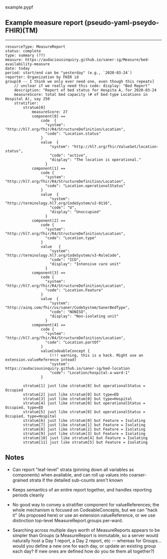 example.pypf

## Example measure report (pseudo-yaml-pseydo-FHIR)(TM)
----

```
resourceType: MeasureReport
status: complete
type: summary (??)
measure: https://audaciousinquiry.github.io/saner-ig/Measure/bed-availability-measure
date: today
period: start/end can be "yesterday" (e.g., `2020-03-24`)
reporter: Organization by FHIR id
group[0 -- I think we only ever need one, even though this repeats]
    // unclear if we really need this code: display: "Bed Report"
    description: "Report of bed status for Hospita A, for 2020-03-24
    measureScore: total bed capacity (# of bed-type Locations in Hospital A), say 250
    stratifier: 
        stratum[0]
            measureScore: 27 
            component[0] == 
                code  {
                  "system": "http://hl7.org/fhir/R4/StructureDefinition/Location",
                  "code": "Location.status"
                }
                value  {
                    "system": "http://hl7.org/fhir/ValueSet/location-status",
                    "code": "active",
                    "display": "The location is operational."
                  }
            component[1] == 
                code {
                  "system": "http://hl7.org/fhir/R4/StructureDefinition/Location",
                  "code": "Location.operationalStatus"
                }
                value  {
                    "system": "http://terminology.hl7.org/CodeSystem/v2-0116",
                    "code": "U",
                    "display": "Unoccupied"
                  }
            component[2] ==  
                code {
                  "system": "http://hl7.org/fhir/R4/StructureDefinition/Location",
                  "code": "Location.type"
                }
                value   {
                    "system": "http://terminology.hl7.org/CodeSystem/v3-RoleCode",
                    "code": "ICU",
                    "display": "Intensive care unit"
                  }
            component[3] ==
                code {
                  "system": "http://hl7.org/fhir/R4/StructureDefinition/Location",
                  "code": "Location.Feature"
                }
                value  {
                    "system": "http://ainq.com/fhir/us/saner/CodeSystem/SanerBedType",
                    "code": "NONISO",
                    "display": "Non-isolating unit"
                  }
            component[4] == 
                code {
                  "system": "http://hl7.org/fhir/R4/StructureDefinition/Location",
                  "code": "Location.partOf"
                }
                valueCodeableConcept {
                    (!!! warning, this is a hack. Might use an extension.valueReference intead)
                    "system": https://audaciousinquiry.github.io/saner-ig/bed-location
                    "code": "Location/hospital-a-ward-1"
                }
            
        stratum[1] just like stratum[0] but operationalStatus = Occupied
        stratum[2] just like stratum[0] but type=ED
        stratum[3] just like stratum[0] but type=Hospital
        stratum[4] just like stratum[0] but operationalStatus = Occupied, type=ED
        stratum[5] just like stratum[0] but operationalStatus = Occupied, type=Hospital
        stratum[6] just like stratum[0] but Feature = Isolating
        stratum[7] just like stratum[1] but Feature = Isolating
        stratum[8] just like stratum[2] but Feature = Isolating
        stratum[9] just like stratum[3] but Feature = Isolating
        stratum[10] just like stratum[4] but Feature = Isolating
        stratum[11] just like stratum[5] but Feature = Isolating
```


## Notes
* Can report "leaf-level" strata (pinning down all variables as components) when available, and can roll up values into coarser-grained strata if the detailed sub-counts aren't known

* Keeps semantics of an entire report together, and handles reporting periods cleanly

* No good way to convey a stratifier component for valueReferences; the whole mechanism is focused on CodeableConcepts, but we can "hack it" (As proposed here) or use an extension.valueReference, or we use distinction top-level MeasureReport.groups per-ward.

* Searching across multiple days worth of MeasureReports appears to be simpler than Groups (a MeasureReport is immutable, so a server would naturally host a Day 1 report, a Day 2 report, etc -- whereas for Groups... would you define a new one for each day, or update an existing group each day? If nwe ones are defined how do you tie them all together?)
